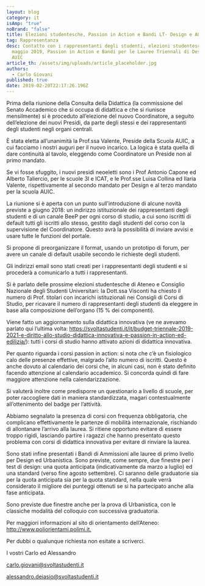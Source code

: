 ```yaml
---
layout: blog
category: it
isAmp: "true"
noBrand: "false"
title: Elezioni studentesche, Passion in Action e Bandi LT- Design e AUIC
tag: Rappresentanza
desc: Contatto con i rappresentanti degli studenti, elezioni studentesche di
  maggio 2019, Passion in Action e Bandi per le Lauree Triennali di Design ed
  AUIC
article_th: /assets/img/uploads/article_placeholder.jpg
authors:
  - Carlo Giovani
published: true
date: 2019-02-20T22:17:26.196Z
---
```

Prima della riunione della Consulta della Didattica (la commissione del Senato Accademico che si occupa di didattica e che si riunisce mensilmente) si è proceduto all’elezione del nuovo Coordinatore, a seguito dell’elezione dei nuovi Presidi, da parte degli stessi e dei rappresentanti degli studenti negli organi centrali.

È stata eletta all’unanimità la Prof.ssa Valente, Preside della Scuola AUIC, a cui facciamo i nostri auguri per il nuovo incarico. La logica è stata quella di dare continuità al tavolo, eleggendo come Coordinatore un Preside non al primo mandato.

Se vi fosse sfuggito, i nuovi presidi neoeletti sono i Prof Antonio Capone ed Alberto Taliercio, per le scuole 3I e ICAT, e le Prof.sse Luisa Collina ed Ilaria Valente, rispettivamente al secondo mandato per Design e al terzo mandato per la scuola AUIC.

La riunione si è aperta con un punto sull’introduzione di alcune novità previste a giugno 2018: un indirizzo istituzionale dei rappresentanti degli studenti e di un canale BeeP per ogni corso di studio, a cui sono iscritti di default tutti gli iscritti allo stesso, gestito dagli studenti del corso con la supervisione del Coordinatore. Questo avrà la possibilità di inviare avvisi e usare tutte le funzioni del portale. 

Si propone di preorganizzare il format, usando un prototipo di forum, per avere un canale di default usabile secondo le richieste degli studenti. 

Gli indirizzi email sono stati creati per i rappresentanti degli studenti e si procederà a comunicarlo a tutti i rappresentanti.

Si è parlato delle prossime elezioni studentesche di Ateneo e Consiglio Nazionale degli Studenti Universitari: la Dott.ssa Visconti ha chiesto il numero di Prof. titolari con incarichi istituzionali nei Consigli di Corsi di Studio, per ricavare il numero di rappresentanti degli studenti da eleggere in base alla composizione dell’organo (15 % dei componenti).

Viene fatto un aggiornamento sulla didattica innovativa (ve ne avevamo parlato qui l’ultima volta: <https://svoltastudenti.it/it/budget-triennale-2019-2021-e-diritto-allo-studio-didattica-innovativa-e-passion-in-action-ed-edilizia/>): tutti i corsi di studio hanno attivato azioni di didattica innovativa.

Per quanto riguarda i corsi passion in action: si nota che c’è un fisiologico calo delle presenze effettive, malgrado l’alto numero di iscritti. Questo è anche dovuto al calendario dei corsi che, in alcuni casi, non è stato definito facendo attenzione al calendario accademico. Si concorda quindi di fare maggiore attenzione nella calendarizzazione.

Si valuterà inoltre come predisporre un questionario a livello di scuole, per poter raccogliere dati in maniera standardizzata, magari contestualmente all’ottenimento del badge per l’attività.

Abbiamo segnalato la presenza di corsi con frequenza obbligatoria, che complicano effettivamente le partenze di mobilità internazionale, rischiando di allontanare l’arrivo alla laurea. Si ritiene opportuno evitare di essere troppo rigidi, lasciando partire i ragazzi che hanno presentato questo problema con corsi di didattica innovativa per evitare di rinviare la laurea. 

Sono stati infine presentati i Bandi di Ammissioni alle lauree di primo livello per Design ed Urbanistica. Sono previste, come sempre, due finestre per i test di design: una quota anticipata (indicativamente da marzo a luglio) ed una standard (verso fine agosto settembre). Ci saranno delle graduatorie sia per la quota anticipata sia per la quota standard, nella quale verrà considerato il migliore dei punteggi ottenuti se si ha partecipato anche alla fase anticipata.

Sono previste due finestre anche per la prova di Urbanistica, con le classiche modalità del colloquio con successiva graduatoria.

Per maggiori informazioni al sito di orientamento dell’Ateneo: <http://www.poliorientami.polimi.it.>

Per dubbi o qualunque richiesta non esitate a scriverci.

I vostri Carlo ed Alessandro

<carlo.giovani@svoltastudenti.it>

<alessandro.deiasio@svoltastudenti.it>
